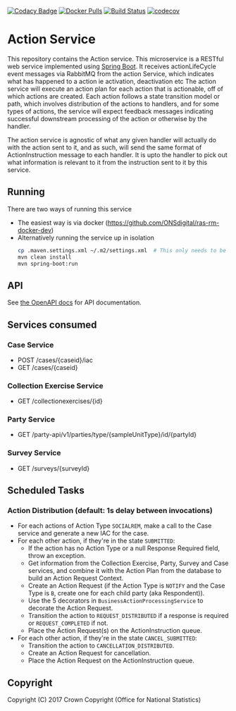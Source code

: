 [![Codacy Badge](https://api.codacy.com/project/badge/Grade/3a24e234068a4a1396ff5f3ff9ab64d9)](https://www.codacy.com/app/sdcplatform/rm-action-service?utm_source=github.com&amp;utm_medium=referral&amp;utm_content=ONSdigital/rm-action-service&amp;utm_campaign=Badge_Grade) [![Docker Pulls](https://img.shields.io/docker/pulls/sdcplatform/actionsvc.svg)]()
[![Build Status](https://travis-ci.org/ONSdigital/rm-action-service.svg?branch=master)](https://travis-ci.org/ONSdigital/rm-action-service)
[![codecov](https://codecov.io/gh/ONSdigital/rm-action-service/branch/master/graph/badge.svg)](https://codecov.io/gh/ONSdigital/rm-action-service)

# Action Service
This repository contains the Action service. This microservice is a RESTful web service implemented using [Spring Boot](http://projects.spring.io/spring-boot/).
It receives actionLifeCycle event messages via RabbitMQ from the action Service, which indicates what has happened to a action ie activation, deactivation etc
The action service will execute an action plan for each action that is actionable, off of which actions are created.
Each action follows a state transition model or path, which involves distribution of the actions to handlers, and for some types of actions, the service will expect
feedback messages indicating successful downstream processing of the action or otherwise by the handler.

The action service is agnostic of what any given handler will actually do with the action sent to it, and as such, will send the same format of ActionInstruction message to each handler.
It is upto the handler to pick out what information is relevant to it from the instruction sent to it by this service.

## Running

There are two ways of running this service

* The easiest way is via docker (https://github.com/ONSdigital/ras-rm-docker-dev)
* Alternatively running the service up in isolation
    ```bash
    cp .maven.settings.xml ~/.m2/settings.xml  # This only needs to be done once to set up mavens settings file
    mvn clean install
    mvn spring-boot:run
    ```

## API
See [the OpenAPI docs](https://onsdigital.github.io/rm-action-service/) for API documentation.

## Services consumed
### Case Service
* POST /cases/{caseid}/iac
* GET /cases/{caseid}

### Collection Exercise Service
* GET /collectionexercises/{id}

### Party Service
* GET /party-api/v1/parties/type/{sampleUnitType}/id/{partyId}

### Survey Service
* GET /surveys/{surveyId}

## Scheduled Tasks
### Action Distribution (default: 1s delay between invocations)
* For each actions of Action Type `SOCIALREM`, make a call to the Case service and generate a new IAC for the case.
* For each other action, if they're in the state `SUBMITTED`:
    * If the action has no Action Type or a null Response Required field, throw an exception.
    * Get information from the Collection Exercise, Party, Survey and Case services, and combine it with the Action Plan from the database to build an Action Request Context.
    * Create an Action Request (if the Action Type is `NOTIFY` and the Case Type is `B`, create one for each child party (aka Respondent)).
    * Use the 5 decorators in `BusinessActionProcessingService` to decorate the Action Request.
    * Transition the action to `REQUEST_DISTRIBUTED` if a response is required or `REQUEST_COMPLETED` if not.
    * Place the Action Request(s) on the ActionInstruction queue.
* For each other action, if they're in the state `CANCEL_SUBMITTED`:
    * Transition the action to `CANCELLATION_DISTRIBUTED`.
    * Create an Action Request for cancellation.
    * Place the Action Request on the ActionInstruction queue.

## Copyright
Copyright (C) 2017 Crown Copyright (Office for National Statistics)
